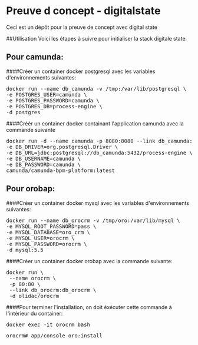 # Preuve d concept - digitalstate
Ceci est un dépôt pour la preuve de concept avec digital state

##Utilisation
Voici les étapes à suivre pour initialiser la stack digitale state:

## Pour camunda:
####Créer un container docker postgresql avec les variables d'environnements suivantes:
<pre>docker run --name db_camunda -v /tmp:/var/lib/postgresql \
-e POSTGRES_USER=camunda \
-e POSTGRES_PASSWORD=camunda \ 
-e POSTGRES_DB=process-engine \
-d postgres</pre>

####Créér un container docker containant l'application camunda avec la commande suivante
<pre>docker run -d --name camunda -p 8080:8080 --link db_camunda:db_camunda \
-e DB_DRIVER=org.postgresql.Driver \
-e DB_URL=jdbc:postgresql://db_camunda:5432/process-engine \
-e DB_USERNAME=camunda \
-e DB_PASSWORD=camunda \
camunda/camunda-bpm-platform:latest</pre>

## Pour orobap:
####Créer un container docker mysql avec les variables d'environnements suivantes:
<pre>docker run --name db_orocrm -v /tmp/oro:/var/lib/mysql \
-e MYSQL_ROOT_PASSWORD=pass \
-e MYSQL_DATABASE=oro_crm \
-e MYSQL_USER=orocrm \
-e MYSQL_PASSWORD=orocrm \ 
-d mysql:5.5</pre>
 
####Créer un container docker orobap avec la commande suivante:
 <pre>docker run \
 --name orocrm \
 -p 80:80 \
 --link db_orocrm:db_orocrm \
 -d olidac/orocrm</pre>
 
 ####Pour terminer l'installation, on doit éxécuter cette commande à l'intérieur du container:
 <pre>docker exec -it orocrm bash</pre>
 <pre>orocrm# app/console oro:install</pre>
